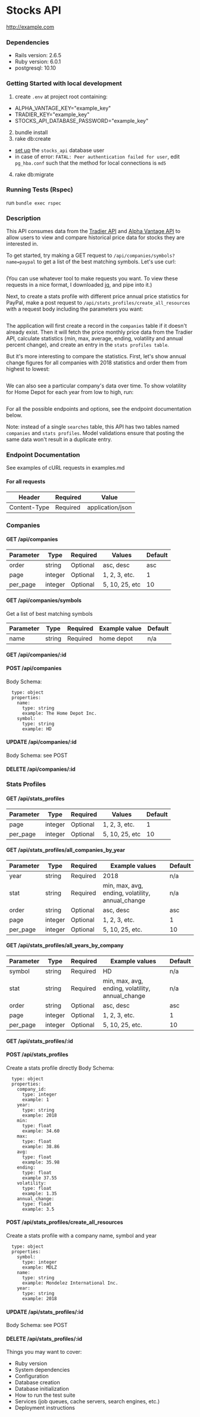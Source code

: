 # Stocks API
http://example.com

### Dependencies
- Rails version: 2.6.5
- Ruby version: 6.0.1
- postgresql: 10.10

### Getting Started with local development
1. create `.env` at project root containing:
  - ALPHA_VANTAGE_KEY="example_key"
  - TRADIER_KEY="example_key"
  - STOCKS_API_DATABASE_PASSWORD="example_key"
2. bundle install
3. rake db:create
  - [set up](https://stackoverflow.com/a/23127354/12419324) the `stocks_api` database user
  - in case of error: `FATAL: Peer authentication failed for user`, edit `pg_hba.conf` such that the method for local connections is `md5`
4. rake db:migrate

### Running Tests (Rspec)
run `bundle exec rspec`

### Description
This API consumes data from the [Tradier API](https://documentation.tradier.com/index.html) and [Alpha Vantage API](https://www.alphavantage.co/documentation/) to allow users to view and compare historical price data for stocks they are interested in.

To get started, try making a GET request to `/api/companies/symbols?name=paypal` to get a list of the best matching symbols. Let's use curl:
```curl -v -H "Content-Type: application/json" -X GET -G http://localhost:3000/api/companies/symbols --data-urlencode name=paypal
```

(You can use whatever tool to make requests you want. To view these requests in a nice format, I downloaded [jq](https://stedolan.github.io/jq/), and pipe into it.)

Next, to create a stats profile with different price annual price statistics for PayPal, make a post request to `/api/stats_profiles/create_all_resources` with a request body including the parameters you want:
```curl -v -H "Content-Type: application/json" -X POST http://localhost:3000/api/stats_profiles/create_all_resources -d '{"stats_profile": {"company": {"symbol": "PYPL", "name": "PayPal Holdings Inc.", "year": "2018"}}}'
```
The application will first create a record in the `companies` table if it doesn't already exist. Then it will fetch the price monthly price data from the Tradier API, calculate statistics (min, max, average, ending, volatility and annual percent change), and create an entry in the `stats profiles table`.

But it's more interesting to compare the statistics. First, let's show annual change figures for all companies with 2018 statistics and order them from highest to lowest:
```curl -v -H "Content-Type: application/json" -X GET -G http://localhost:3000/api/stats_profiles/all_companies_by_year --data-urlencode year=2018 --data-urlencode stat=annual_change --data-urlencode order=desc
```

We can also see a particular company's data over time. To show volatility for Home Depot for each year from low to high, run:
```curl -v -H "Content-Type: application/json" -X GET -G http://localhost:3000/api/stats_profiles/all_years_by_company --data-urlencode symbol=HD --data-urlencode stat=volatility
```

For all the possible endpoints and options, see the endpoint documentation below.

Note: instead of a single `searches` table, this API has two tables named `companies` and `stats profiles`. Model validations ensure that posting the same data won't result in a duplicate entry.

### Endpoint Documentation
See examples of cURL requests in examples.md

#### For all requests
| Header       | Required | Value            |
| ------------ | -------- | ---------------- |
| Content-Type | Required | application/json |

### Companies
#### GET /api/companies
| Parameter    | Type     | Required  | Values         | Default   |
| ------------ | -------- | --------- | -------------- | --------- |
| order        | string   | Optional  | asc, desc      | asc       |
| page         | integer  | Optional  | 1, 2, 3, etc.  | 1         |
| per_page     | integer  | Optional  | 5, 10, 25, etc | 10        |

#### GET /api/companies/symbols
Get a list of best matching symbols

| Parameter    | Type     | Required  | Example value | Default   |
| ------------ | -------- | --------- | ------------- | --------- |
| name         | string   | Required  | home depot    | n/a       |

#### GET /api/companies/:id

#### POST /api/companies
Body Schema:
```company:
  type: object
  properties:
    name:
      type: string
      example: The Home Depot Inc.
    symbol:
      type: string
      example: HD
```

#### UPDATE /api/companies/:id
Body Schema: see POST

#### DELETE /api/companies/:id




### Stats Profiles
#### GET /api/stats_profiles
| Parameter    | Type     | Required  | Values         | Default   |
| ------------ | -------- | --------- | -------------- | --------- |
| page         | integer  | Optional  | 1, 2, 3, etc.  | 1         |
| per_page     | integer  | Optional  | 5, 10, 25, etc | 10        |

#### GET /api/stats_profiles/all_companies_by_year
| Parameter    | Type     | Required  | Example values                                   | Default   |
| ------------ | -------- | --------- | ------------------------------------------------ | --------- |
| year         | string   | Required  | 2018                                             | n/a       |
| stat         | string   | Required  | min, max, avg, ending, volatility, annual_change | n/a       |
| order        | string   | Optional  | asc, desc                                        | asc       |
| page         | integer  | Optional  | 1, 2, 3, etc.                                    | 1         |
| per_page     | integer  | Optional  | 5, 10, 25, etc.                                  | 10        |

#### GET /api/stats_profiles/all_years_by_company
| Parameter    | Type     | Required  | Example values                                   | Default   |
| ------------ | -------- | --------- | ------------------------------------------------ | --------- |
| symbol       | string   | Required  | HD                                               | n/a       |
| stat         | string   | Required  | min, max, avg, ending, volatility, annual_change | n/a       |
| order        | string   | Optional  | asc, desc                                        | asc       |
| page         | integer  | Optional  | 1, 2, 3, etc.                                    | 1         |
| per_page     | integer  | Optional  | 5, 10, 25, etc.                                  | 10        |

#### GET /api/stats_profiles/:id

#### POST /api/stats_profiles
Create a stats profile directly
Body Schema:
```stats_profile:
  type: object
  properties:
    company_id:
      type: integer
      example: 1
    year:
      type: string
      example: 2018
    min:
      type: float
      example: 34.60
    max:
      type: float
      example: 38.86
    avg:
      type: float
      example: 35.98
    ending:
      type: float
      example 37.55
    volatility:
      type: float
      example: 1.35
    annual_change:
      type: float
      example: 3.5
```

#### POST /api/stats_profiles/create_all_resources
Create a stats profile with a company name, symbol and year
```stats_profile:
  type: object
  properties:
    symbol:
      type: integer
      example: MDLZ
    name:
      type: string
      example: Mondelez International Inc.
    year:
      type: string
      example: 2018
```

#### UPDATE /api/stats_profiles/:id
Body Schema: see POST

#### DELETE /api/stats_profiles/:id


Things you may want to cover:
* Ruby version
* System dependencies
* Configuration
* Database creation
* Database initialization
* How to run the test suite
* Services (job queues, cache servers, search engines, etc.)
* Deployment instructions
